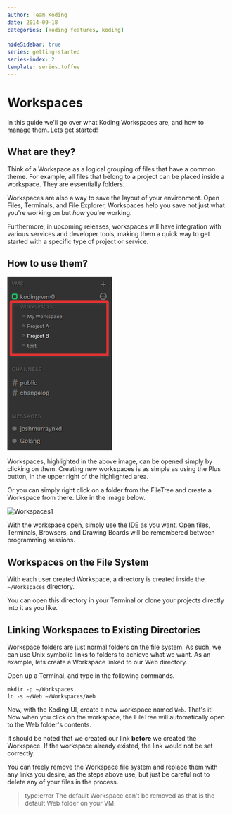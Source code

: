 ```yaml
---
author: Team Koding
date: 2014-09-18
categories: [koding features, koding]

hideSidebar: true
series: getting-started
series-index: 2
template: series.toffee
---
```


# Workspaces

In this guide we'll go over what Koding Workspaces are, and how 
to manage them. Lets get started!

## What are they?

Think of a Workspace as a logical grouping of files that have a common
theme. For example, all files that belong to a project can be placed
inside a workspace. They are essentially folders.

Workspaces are also a way to save the layout of your environment. Open Files, 
Terminals, and File Explorer, Workspaces help you save not just what 
you're working on but *how* you're working.

Furthermore, in upcoming releases, workspaces will have integration with 
various services and developer tools, making them a quick way to get 
started with a specific type of project or service.

## How to use them?

![Workspaces](workspaces.png)

Workspaces, highlighted in the above image, can be opened simply by 
clicking on them. Creating new workspaces is as simple as using the Plus 
button, in the upper right of the highlighted area.

Or you can simply right click on a folder from the FileTree and create a Workspace from there. Like in the image below.

![Workspaces1](workspaces1.png)

With the workspace open, simply use the [IDE][ide] as you want. Open 
files, Terminals, Browsers, and Drawing Boards will be remembered between 
programming sessions.

## Workspaces on the File System

With each user created Workspace, a directory is created inside the 
`~/Workspaces` directory.

You can open this directory in your Terminal or clone your projects 
directly into it as you like.

## Linking Workspaces to Existing Directories

Workspace folders are just normal folders on the file system. As such, we 
can use Unix symbolic links to folders to achieve what we want. As an 
example, lets create a Workspace linked to our Web directory.

Open up a Terminal, and type in the following commands.

```
mkdir -p ~/Workspaces
ln -s ~/Web ~/Workspaces/Web
```

Now, with the Koding UI, create a new workspace named `Web`. That's it!  
Now when you click on the workspace, the FileTree will automatically open 
to the Web folder's contents.

It should be noted that we created our link **before** we created the 
Workspace. If the workspace already existed, the link would not be set 
correctly.

You can freely remove the Workspace file system and replace them with any 
links you desire, as the steps above use, but just be careful not to 
delete any of your files in the process.

> type:error
> The default Workspace can't be removed as that is the default Web folder on your VM.


[koding]: https://koding.com
[ide]: https://koding.com/IDE
